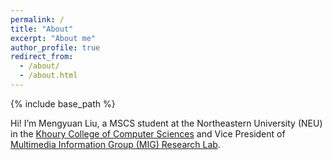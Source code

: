 ```yaml
---
permalink: /
title: "About"
excerpt: "About me"
author_profile: true
redirect_from:
  - /about/
  - /about.html
---
```


{% include base_path %}

Hi! I’m Mengyuan Liu, a MSCS student at the Northeastern University (NEU) in the [Khoury College of Computer Sciences](https://www.khoury.northeastern.edu/) and Vice President of [Multimedia Information Group (MIG) Research Lab](https://miglab.sites.northeastern.edu/).
